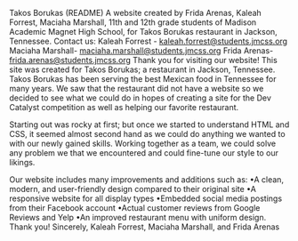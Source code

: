 Takos Borukas (README)
A website created by Frida Arenas, Kaleah Forrest, Maciaha Marshall, 11th and 12th grade students of Madison Academic Magnet High School, for Takos Borukas restaurant in Jackson, Tennessee.
Contact us: Kaleah Forrest - kaleah.forrest@students.jmcss.org Maciaha Marshall- maciaha.marshall@students.jmcss.org Frida Arenas- frida.arenas@students.jmcss.org
Thank you for visiting our website! This site was created for Takos Borukas; a restaurant in Jackson, Tennessee. Takos Borukas has been serving the best Mexican food in Tennessee for many years. We saw that the restaurant did not have a website so we decided to see what we could do in hopes of creating a site for the Dev Catalyst competition as well as helping our favorite restaurant.

Starting out was rocky at first; but once we started to understand HTML and CSS, it seemed almost second hand as we could do anything we wanted to with our newly gained skills. Working together as a team, we could solve any problem we that we encountered and could fine-tune our style to our likings.

Our website includes many improvements and additions such as: •A clean, modern, and user-friendly design compared to their original site •A responsive website for all display types •Embedded social media postings from their Facebook account •Actual customer reviews from Google Reviews and Yelp •An improved restaurant menu with uniform design.
Thank you! Sincerely, Kaleah Forrest, Maciaha Marshall, and Frida Arenas
